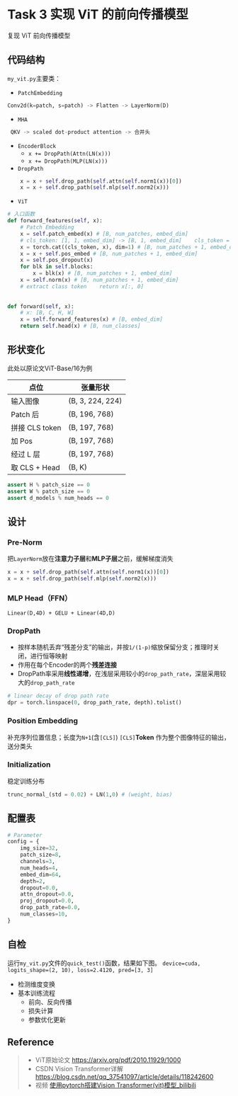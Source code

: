 # Task 3 实现 ViT 的前向传播模型
复现 ViT 前向传播模型
## 代码结构
`my_vit.py`主要类：
- `PatchEmbedding`
```python
Conv2d(k=patch, s=patch) -> Flatten -> LayerNorm(D)
```
- `MHA`
```python
 QKV -> scaled dot-product attention -> 合并头
```
- `EncoderBlock`
	- `x += DropPath(Attn(LN(x)))`
	- `x += DropPath(MLP(LN(x)))`
- `DropPath`
```python
	x = x + self.drop_path(self.attn(self.norm1(x))[0])  
	x = x + self.drop_path(self.mlp(self.norm2(x)))
```
- `ViT`
```python
# 入口函数
def forward_features(self, x):  
    # Patch Embedding  
    x = self.patch_embed(x) # [B, num_patches, embed_dim]  
    # cls_token: [1, 1, embed_dim] -> [B, 1, embed_dim]    cls_token = self.cls_token.expand(x.shape[0], -1, -1)  
    x = torch.cat((cls_token, x), dim=1) # [B, num_patches + 1, embed_dim]  
    x = x + self.pos_embed # [B, num_patches + 1, embed_dim]  
    x = self.pos_dropout(x)  
    for blk in self.blocks:  
        x = blk(x) # [B, num_patches + 1, embed_dim]  
    x = self.norm(x) # [B, num_patches + 1, embed_dim]  
    # extract class token    return x[:, 0]  
  
  
def forward(self, x):  
    # x: [B, C, H, W]  
    x = self.forward_features(x) # [B, embed_dim]  
    return self.head(x) # [B, num_classes]
```
## 形状变化
此处以原论文ViT-Base/16为例

| 点位           | 张量形状             |
| ------------ | ---------------- |
| 输入图像         | (B, 3, 224, 224) |
| Patch 后      | (B, 196, 768)    |
| 拼接 CLS token | (B, 197, 768)    |
| 加 Pos        | (B, 197, 768)    |
| 经过 L 层       | (B, 197, 768)    |
| 取 CLS + Head | (B, K)           |
```python
assert H % patch_size == 0
assert W % patch_size == 0
assert d_models % num_heads == 0
```
## 设计
### Pre-Norm
把`LayerNorm`放在**注意力子层**和**MLP子层**之前，缓解梯度消失
```python
x = x + self.drop_path(self.attn(self.norm1(x))[0])
x = x + self.drop_path(self.mlp(self.norm2(x)))
```
### MLP Head（FFN）
`Linear(D,4D) + GELU + Linear(4D,D)`
### DropPath
- 按样本随机丢弃“残差分支”的输出，并按`1/(1-p)`缩放保留分支；推理时关闭，进行恒等映射
- 作用在每个Encoder的两个**残差连接**
- DropPath率采用**线性递增**，在浅层采用较小的`drop_path_rate`，深层采用较大的`drop_path_rate`
```python
# linear decay of drop path rate  
dpr = torch.linspace(0, drop_path_rate, depth).tolist()
```
### Position Embedding
补充序列位置信息；长度为`N+1`(含`[CLS]`)
`[CLS]`**Token** 作为整个图像特征的输出，送分类头
### Initialization
稳定训练分布
```python
trunc_normal_(std = 0.02) + LN(1,0) # (weight, bias)
```
## 配置表
```python
# Parameter
config = {  
    img_size=32,  
    patch_size=8,  
    channels=3,  
    num_heads=4,  
    embed_dim=64,  
    depth=2,  
    dropout=0.0,  
    attn_dropout=0.0,  
    proj_dropout=0.0,  
    drop_path_rate=0.0,  
    num_classes=10,  
}
```
## 自检
运行`my_vit.py`文件的`quick_test()`函数，结果如下图。
`device=cuda, logits_shape=(2, 10), loss=2.4120, pred=[3, 3]`
- 检测维度变换
- 基本训练流程
	- 前向、反向传播
	- 损失计算
	- 参数优化更新
## Reference
>- ViT原始论文 https://arxiv.org/pdf/2010.11929/1000
>-  CSDN Vision Transformer详解
> https://blog.csdn.net/qq_37541097/article/details/118242600
> - 视频
> [使用pytorch搭建Vision Transformer(vit)模型_bilibili](https://www.bilibili.com/video/BV1AL411W7dT/?spm_id_from=333.337.search-card.all.click&vd_source=47dbec3f3db6a86044a31f482a95d4f0)